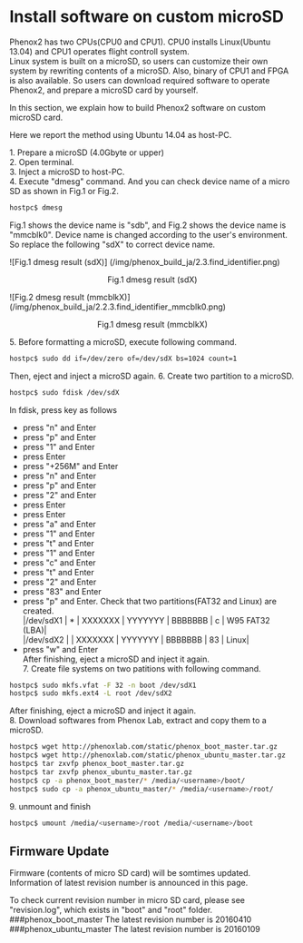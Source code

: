 # Install  software on custom microSD

Phenox2 has two CPUs(CPU0 and CPU1). CPU0 installs Linux(Ubuntu 13.04) and CPU1 operates flight controll system.  
Linux system is built on a microSD, so users can customize their own system by rewriting contents of a microSD. Also, binary of CPU1 and FPGA is also available. So users can download required software to operate Phenox2, and prepare a microSD card by yourself.  

In this section, we explain how to build Phenox2 software on custom microSD card.

Here we report the method using Ubuntu 14.04 as host-PC.

1\. Prepare a microSD (4.0Gbyte or upper)  
2\. Open terminal.  
3\. Inject a microSD to host-PC.  
4\. Execute "dmesg" command. And you can check device name of a micro SD as shown in Fig.1 or Fig.2.  
```bash
hostpc$ dmesg
```
Fig.1 shows the device name is "sdb", and Fig.2 shows the device name is "mmcblk0". Device name is changed according to the user's environment. So replace the following "sdX" to correct device name.

![Fig.1 dmesg result (sdX)] (/img/phenox_build_ja/2.3.find_identifier.png)
<div align="center">Fig.1 dmesg result (sdX)</div>

![Fig.2 dmesg result (mmcblkX)] (/img/phenox_build_ja/2.2.3.find_identifier_mmcblk0.png)
<div align="center">Fig.1 dmesg result (mmcblkX)</div>

5\. Before formatting a microSD, execute following command.  
```bash
hostpc$ sudo dd if=/dev/zero of=/dev/sdX bs=1024 count=1
```
Then, eject and inject a microSD again.
6\. Create two partition to a microSD.  
```bash
hostpc$ sudo fdisk /dev/sdX
```
In fdisk, press key as follows  
 - press "n" and Enter  
 - press "p" and Enter  
 - press "1" and Enter  
 - press  Enter  
 - press "+256M" and Enter  
 - press "n" and Enter  
 - press "p" and Enter  
 - press "2" and Enter  
 - press  Enter  
 - press  Enter  
 - press "a" and Enter  
 - press "1" and Enter  
 - press "t" and Enter    
 - press "1" and Enter  
 - press "c" and Enter  
 - press "t" and Enter  
 - press "2" and Enter  
 - press "83" and Enter  
 - press "p" and Enter. Check that two partitions(FAT32 and Linux) are created.  
|/dev/sdX1 |   *   | XXXXXXX | YYYYYYY | BBBBBBB |  c | W95 FAT32 (LBA)|  
|/dev/sdX2 |   | XXXXXXX | YYYYYYY | BBBBBBB | 83 | Linux|  
 - press "w" and Enter  
After finishing, eject a microSD and inject it again.  
7\. Create file systems on two patitions with following command.  
```bash
hostpc$ sudo mkfs.vfat -F 32 -n boot /dev/sdX1
hostpc$ sudo mkfs.ext4 -L root /dev/sdX2
``` 
After finishing, eject a microSD and inject it again.  
8\. Download softwares from Phenox Lab, extract and copy them to a microSD.  
```bash
hostpc$ wget http://phenoxlab.com/static/phenox_boot_master.tar.gz
hostpc$ wget http://phenoxlab.com/static/phenox_ubuntu_master.tar.gz
hostpc$ tar zxvfp phenox_boot_master.tar.gz
hostpc$ tar zxvfp phenox_ubuntu_master.tar.gz
hostpc$ cp -a phenox_boot_master/* /media/<username>/boot/
hostpc$ sudo cp -a phenox_ubuntu_master/* /media/<username>/root/
```

9\. unmount and finish  
```bash
hostpc$ umount /media/<username>/root /media/<username>/boot
```

## Firmware Update
Firmware (contents of micro SD card) will be somtimes updated. Information of latest revision number is announced in this page. 

To check current revision number in micro SD card, please see "revision.log", which exists in "boot" and "root" folder.
###phenox_boot_master
The latest revision number is 20160410
###phenox_ubuntu_master
The latest revision number is 20160109